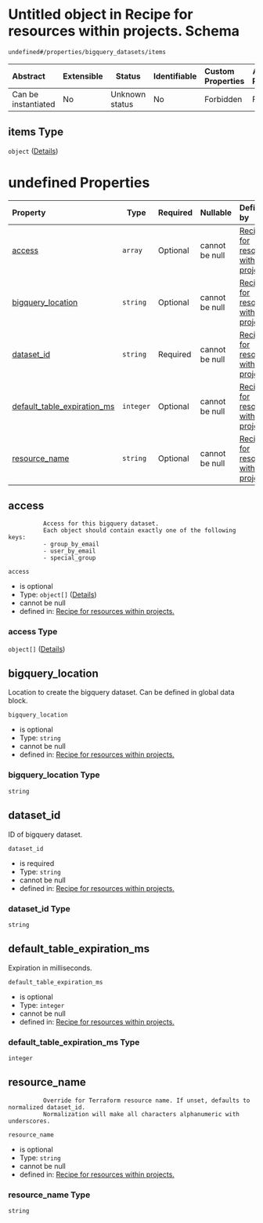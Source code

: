 # Untitled object in Recipe for resources within projects. Schema

```txt
undefined#/properties/bigquery_datasets/items
```




| Abstract            | Extensible | Status         | Identifiable | Custom Properties | Additional Properties | Access Restrictions | Defined In                                                              |
| :------------------ | ---------- | -------------- | ------------ | :---------------- | --------------------- | ------------------- | ----------------------------------------------------------------------- |
| Can be instantiated | No         | Unknown status | No           | Forbidden         | Forbidden             | none                | [resources.schema.json\*](resources.schema.json "open original schema") |

## items Type

`object` ([Details](resources-properties-bigquery_datasets-items.md))

# undefined Properties

| Property                                                    | Type      | Required | Nullable       | Defined by                                                                                                                                                                                                             |
| :---------------------------------------------------------- | --------- | -------- | -------------- | :--------------------------------------------------------------------------------------------------------------------------------------------------------------------------------------------------------------------- |
| [access](#access)                                           | `array`   | Optional | cannot be null | [Recipe for resources within projects.](resources-properties-bigquery_datasets-items-properties-access.md "undefined#/properties/bigquery_datasets/items/properties/access")                                           |
| [bigquery_location](#bigquery_location)                     | `string`  | Optional | cannot be null | [Recipe for resources within projects.](resources-properties-bigquery_datasets-items-properties-bigquery_location.md "undefined#/properties/bigquery_datasets/items/properties/bigquery_location")                     |
| [dataset_id](#dataset_id)                                   | `string`  | Required | cannot be null | [Recipe for resources within projects.](resources-properties-bigquery_datasets-items-properties-dataset_id.md "undefined#/properties/bigquery_datasets/items/properties/dataset_id")                                   |
| [default_table_expiration_ms](#default_table_expiration_ms) | `integer` | Optional | cannot be null | [Recipe for resources within projects.](resources-properties-bigquery_datasets-items-properties-default_table_expiration_ms.md "undefined#/properties/bigquery_datasets/items/properties/default_table_expiration_ms") |
| [resource_name](#resource_name)                             | `string`  | Optional | cannot be null | [Recipe for resources within projects.](resources-properties-bigquery_datasets-items-properties-resource_name.md "undefined#/properties/bigquery_datasets/items/properties/resource_name")                             |

## access

              Access for this bigquery dataset.
              Each object should contain exactly one of the following keys:
              - group_by_email
              - user_by_email
              - special_group


`access`

-   is optional
-   Type: `object[]` ([Details](resources-properties-bigquery_datasets-items-properties-access-items.md))
-   cannot be null
-   defined in: [Recipe for resources within projects.](resources-properties-bigquery_datasets-items-properties-access.md "undefined#/properties/bigquery_datasets/items/properties/access")

### access Type

`object[]` ([Details](resources-properties-bigquery_datasets-items-properties-access-items.md))

## bigquery_location

Location to create the bigquery dataset. Can be defined in global data block.


`bigquery_location`

-   is optional
-   Type: `string`
-   cannot be null
-   defined in: [Recipe for resources within projects.](resources-properties-bigquery_datasets-items-properties-bigquery_location.md "undefined#/properties/bigquery_datasets/items/properties/bigquery_location")

### bigquery_location Type

`string`

## dataset_id

ID of bigquery dataset.


`dataset_id`

-   is required
-   Type: `string`
-   cannot be null
-   defined in: [Recipe for resources within projects.](resources-properties-bigquery_datasets-items-properties-dataset_id.md "undefined#/properties/bigquery_datasets/items/properties/dataset_id")

### dataset_id Type

`string`

## default_table_expiration_ms

Expiration in milliseconds.


`default_table_expiration_ms`

-   is optional
-   Type: `integer`
-   cannot be null
-   defined in: [Recipe for resources within projects.](resources-properties-bigquery_datasets-items-properties-default_table_expiration_ms.md "undefined#/properties/bigquery_datasets/items/properties/default_table_expiration_ms")

### default_table_expiration_ms Type

`integer`

## resource_name

              Override for Terraform resource name. If unset, defaults to normalized dataset_id.
              Normalization will make all characters alphanumeric with underscores.


`resource_name`

-   is optional
-   Type: `string`
-   cannot be null
-   defined in: [Recipe for resources within projects.](resources-properties-bigquery_datasets-items-properties-resource_name.md "undefined#/properties/bigquery_datasets/items/properties/resource_name")

### resource_name Type

`string`
